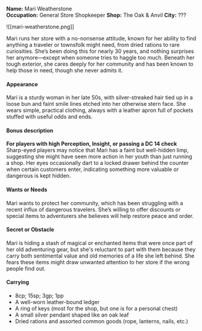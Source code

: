 **Name:** Mari Weatherstone  
**Occupation:** General Store Shopkeeper
**Shop:** The Oak & Anvil
**City:** ???

![[mari-weatherstone.png]]

Mari runs her store with a no-nonsense attitude, known for her ability to find anything a traveler or townsfolk might need, from dried rations to rare curiosities. She’s been doing this for nearly 30 years, and nothing surprises her anymore—except when someone tries to haggle too much. Beneath her tough exterior, she cares deeply for her community and has been known to help those in need, though she never admits it.

#### Appearance
Mari is a sturdy woman in her late 50s, with silver-streaked hair tied up in a loose bun and faint smile lines etched into her otherwise stern face. She wears simple, practical clothing, always with a leather apron full of pockets stuffed with useful odds and ends.

#### Bonus description
**For players with high Perception, Insight, or passing a DC 14 check**  
Sharp-eyed players may notice that Mari has a faint but well-hidden limp, suggesting she might have seen more action in her youth than just running a shop. Her eyes occasionally dart to a locked drawer behind the counter when certain customers enter, indicating something more valuable or dangerous is kept hidden.

#### Wants or Needs
Mari wants to protect her community, which has been struggling with a recent influx of dangerous travelers. She’s willing to offer discounts or special items to adventurers she believes will help restore peace and order.

#### Secret or Obstacle
Mari is hiding a stash of magical or enchanted items that were once part of her old adventuring gear, but she's reluctant to part with them because they carry both sentimental value and old memories of a life she left behind. She fears these items might draw unwanted attention to her store if the wrong people find out.

#### Carrying
- 8cp; 15sp; 3gp; 1pp
- A well-worn leather-bound ledger
- A ring of keys (most for the shop, but one is for a personal chest)
- A small silver pendant shaped like an oak leaf
- Dried rations and assorted common goods (rope, lanterns, nails, etc.)